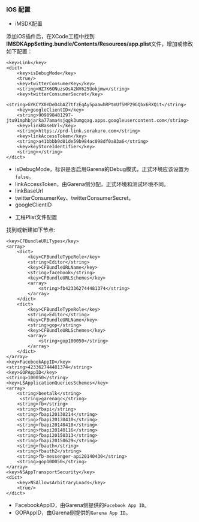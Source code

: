 ### iOS 配置

* iMSDK配置

 添加iOS插件后，在XCode工程中找到**IMSDKAppSetting.bundle/Contents/Resources/app.plist**文件，增加或修改如下配置：

 ```plist
 <key>Link</key>
 <dict>
     <key>isDebugMode</key>
     <true/>
     <key>twitterConsumerKey</key>
     <string>HZ7K6ONuzsOsA2NV625Uokjmw</string>
     <key>twitterConsumerSecret</key>
     <string>GYKCYX0YDeD4bAZ7tfzEqAy5paawhRPtmUfSMP29GQbx6RXQit</string>
     <key>googleClientID</key>
     <string>909898481297-jtu91mphbjarka77ama4sjqgk3umgqag.apps.googleusercontent.com</string>
     <key>linkBaseUrl</key>
     <string>https://prd-link.sorakuro.com</string>
     <key>linkAccessToken</key>
     <string>a41bbbb9d01de59b984ac098df0a83a6</string>
     <key>keyStoreIdentifier</key>
     <string></string>
 </dict>
 ```
 
 - isDebugMode，标识是否启用Garena的Debug模式，正式环境应该设置为`false`。
 - linkAccessToken，由Garena侧分配，正式环境和测试环境不同。
 - linkBaseUrl
 - twitterConsumerKey、twitterConsumerSecret，
 - googleClientID

* 工程Plist文件配置

 找到或新建如下节点:

 ```plist
 <key>CFBundleURLTypes</key>
 <array>
     <dict>
		 <key>CFBundleTypeRole</key>
		 <string>Editor</string>
		 <key>CFBundleURLName</key>
		 <string>facebook</string>
		 <key>CFBundleURLSchemes</key>
		 <array>
			 <string>fb423362744481374</string>
		 </array>
	 </dict>
	 <dict>
		 <key>CFBundleTypeRole</key>
		 <string>Editor</string>
		 <key>CFBundleURLName</key>
		 <string>gop</string>
		 <key>CFBundleURLSchemes</key>
		 <array>
			 <string>gop100050</string>
		 </array>
	 </dict>
 </array>
 <key>FacebookAppID</key>
 <string>423362744481374</string>
 <key>GOPAppID</key>
 <string>100050</string>
 <key>LSApplicationQueriesSchemes</key>
 <array>
	 <string>beetalk</string>
	  <string>garenagc</string>
	 <string>fb</string>
	 <string>fbapi</string>
	 <string>fbapi20130214</string>
	 <string>fbapi20130410</string>
	 <string>fbapi20140410</string>
	 <string>fbapi20140116</string>
	 <string>fbapi20150313</string>
	 <string>fbapi20150629</string>
	 <string>fbauth</string>
	 <string>fbauth2</string>
	 <string>fb-messenger-api20140430</string>
     <string>gop100050</string>
 </array>
 <key>NSAppTransportSecurity</key>
 <dict>
     <key>NSAllowsArbitraryLoads</key>
     <true/>
 </dict>
 ```

   - FacebookAppID，由Garena侧提供的`Facebook App ID`。
   - GOPAppID，由Garena侧提供的`Garena App ID`。

